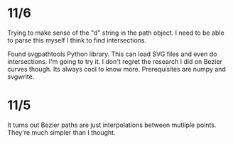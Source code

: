 # 11/6

Trying to make sense of the "d" string in the path object. I need to be able to parse this myself I think to find intersections.

Found svgpathtools Python library. This can load SVG files and even do intersections. I'm going to try it. I don't regret the research I did on Bezier curves though. Its always cool to know more. Prerequisites are numpy and svgwrite.

# 11/5

It turns out Bezier paths are just interpolations between mutliple points. They're much simpler than I thought.